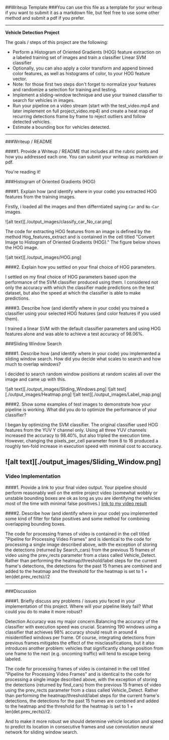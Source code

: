 ##Writeup Template
###You can use this file as a template for your writeup if you want to submit it as a markdown file, but feel free to use some other method and submit a pdf if you prefer.

---

**Vehicle Detection Project**

The goals / steps of this project are the following:

* Perform a Histogram of Oriented Gradients (HOG) feature extraction on a labeled training set of images and train a classifier Linear SVM classifier
* Optionally, you can also apply a color transform and append binned color features, as well as histograms of color, to your HOG feature vector. 
* Note: for those first two steps don't forget to normalize your features and randomize a selection for training and testing.
* Implement a sliding-window technique and use your trained classifier to search for vehicles in images.
* Run your pipeline on a video stream (start with the test_video.mp4 and later implement on full project_video.mp4) and create a heat map of recurring detections frame by frame to reject outliers and follow detected vehicles.
* Estimate a bounding box for vehicles detected.
 

---
###Writeup / README

####1. Provide a Writeup / README that includes all the rubric points and how you addressed each one.  You can submit your writeup as markdown or pdf.

You're reading it!

###Histogram of Oriented Gradients (HOG)

####1. Explain how (and identify where in your code) you extracted HOG features from the training images.

Firstly, i loaded all the images and then differntiated saying `Car` and `No-Car` images. 

![alt text][./output_images/classify_car_No_car.png]

The code for extracting HOG features from an image is defined by the method Hog_features_extract and is contained in the cell titled "Convert Image to Histogram of Oriented Gradients (HOG)."
The figure below shows the HOG image.


![alt text][./output_images/HOG.png]

####2. Explain how you settled on your final choice of HOG parameters.

I settled on my final choice of HOG parameters based upon the performance of the SVM classifier produced using them. 
I considered not only the accuracy with which the classifier made predictions on the test dataset, but also the speed at which the classifier is able to make predictions.


####3. Describe how (and identify where in your code) you trained a classifier using your selected HOG features (and color features if you used them).

I trained a linear SVM with the default classifier parameters and using HOG features alone  and was able to achieve a test accuracy of 98.06%.

###Sliding Window Search

####1. Describe how (and identify where in your code) you implemented a sliding window search.  How did you decide what scales to search and how much to overlap windows?

I decided to search random window positions at random scales all over the image and came up with this.

![alt text][./output_images/Sliding_Windows.png]
![alt text][./output_images/Heatmap.png]
![alt text][./output_images/Label_map.png]


####2. Show some examples of test images to demonstrate how your pipeline is working.  What did you do to optimize the performance of your classifier?

I began by optimizing the SVM classifier. The original classifier used HOG features from the YUV Y channel only.
Using all three YUV channels increased the accuracy to 98.40%, but also tripled the execution time.
However, changing the pixels_per_cell parameter from 8 to 16 produced a roughly ten-fold increase in execution speed with minimal cost to accuracy.

![alt text][./output_images/Sliding_Window.png]
---

### Video Implementation

####1. Provide a link to your final video output.  Your pipeline should perform reasonably well on the entire project video (somewhat wobbly or unstable bounding boxes are ok as long as you are identifying the vehicles most of the time with minimal false positives.)
[link to my video result](./project_output_video.mp4)


####2. Describe how (and identify where in your code) you implemented some kind of filter for false positives and some method for combining overlapping bounding boxes.

The code for processing frames of video is contained in the cell titled "Pipeline for Processing Video Frames" and is identical to the code for processing a single image described above,
with the exception of storing the detections (returned by Search_cars) from the previous 15 frames of video using the prev_rects parameter from a class called Vehicle_Detect. Rather than
performing the heatmap/threshold/label steps for the current frame's detections, the detections for the past 15 frames are combined and added to the heatmap and the threshold for the
heatmap is set to 1 + len(det.prev_rects)//2 



---

###Discussion

####1. Briefly discuss any problems / issues you faced in your implementation of this project.  Where will your pipeline likely fail?  What could you do to make it more robust?

Detection Accuracy was my major concern.Balancing the accuracy of the classifier with execution speed was crucial. Scanning 190 windows using a classifier that achieves 98% accuracy
should result in around 4 misidentified windows per frame. Of course, integrating detections from previous frames mitigates the effect of the misclassifications, but it also introduces
another problem: vehicles that significantly change position from one frame to the next (e.g. oncoming traffic) will tend to escape being labeled.

The code for processing frames of video is contained in the cell titled "Pipeline for Processing Video Frames" and is identical to the code for processing a single image described above,
with the exception of storing the detections (returned by find_cars) from the previous 15 frames of video using the prev_rects parameter from a class called Vehicle_Detect. Rather than
performing the heatmap/threshold/label steps for the current frame's detections, the detections for the past 15 frames are combined and added to the heatmap and the threshold for the
heatmap is set to 1 + len(det.prev_rects)//2.

And to make it more robust we should determine vehicle location and speed to predict its location in consecutive frames and use convolution neural network for sliding window search. 

